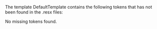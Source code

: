 The template DefaultTemplate contains the following tokens that has not been found in the .resx files:

No missing tokens found.